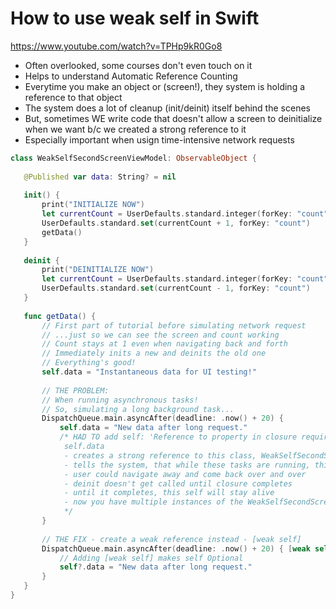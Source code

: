 # How to use weak self in Swift
https://www.youtube.com/watch?v=TPHp9kR0Go8

 * Often overlooked, some courses don't even touch on it
 * Helps to understand Automatic Reference Counting
 * Everytime you make an object or (screen!), they system is holding a reference to that object
 * The system does a lot of cleanup (init/deinit) itself behind the scenes
 * But, sometimes WE write code that doesn't allow a screen to deinitialize when we want b/c we created a strong reference to it
 * Especially important when usign time-intensive network requests
 
 ```swift
 class WeakSelfSecondScreenViewModel: ObservableObject {
    
    @Published var data: String? = nil
    
    init() {
        print("INITIALIZE NOW")
        let currentCount = UserDefaults.standard.integer(forKey: "count")
        UserDefaults.standard.set(currentCount + 1, forKey: "count")
        getData()
    }
    
    deinit {
        print("DEINITIALIZE NOW")
        let currentCount = UserDefaults.standard.integer(forKey: "count")
        UserDefaults.standard.set(currentCount - 1, forKey: "count")
    }
    
    func getData() {
        // First part of tutorial before simulating network request
        // ...just so we can see the screen and count working
        // Count stays at 1 even when navigating back and forth
        // Immediately inits a new and deinits the old one
        // Everything's good!
        self.data = "Instantaneous data for UI testing!"
        
        // THE PROBLEM:
        // When running asynchronous tasks!
        // So, simulating a long background task...
        DispatchQueue.main.asyncAfter(deadline: .now() + 20) {
            self.data = "New data after long request."
            /* HAD TO add self: 'Reference to property in closure requires explicit use of 'self' to make...
             self.data
             - creates a strong reference to this class, WeakSelfSecondScreenViewModel
             - tells the system, that while these tasks are running, this class, this self absolutely needs to stay alive b/c we need that self when we come back
             - user could navigate away and come back over and over
             - deinit doesn't get called until closure completes
             - until it completes, this self will stay alive
             - now you have multiple instances of the WeakSelfSecondScreenViewModel class
             */
        }
        
        // THE FIX - create a weak reference instead - [weak self]
        DispatchQueue.main.asyncAfter(deadline: .now() + 20) { [weak self] in
            // Adding [weak self] makes self Optional
            self?.data = "New data after long request."
        }
    }
}
```
